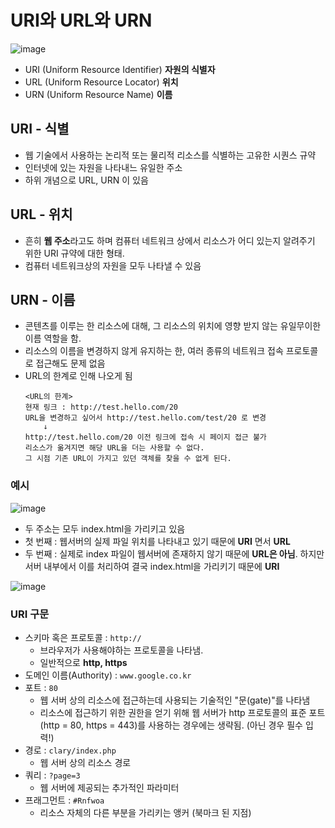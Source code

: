 # URI와 URL와 URN
![image](https://user-images.githubusercontent.com/79209568/168703229-8ada030a-9006-45ff-9f6d-1e023b3dcf6b.png)
- URI (Uniform Resource Identifier) **자원의 식별자**
- URL (Uniform Resource Locator) **위치**
- URN (Uniform Resource Name) **이름**

## URI - 식별
- 웹 기술에서 사용하는 논리적 또는 물리적 리소스를 식별하는 고유한 시퀀스 규약
- 인터넷에 있는 자원을 나타내느 유일한 주소
- 하위 개념으로 URL, URN 이 있음

## URL - 위치
- 흔히 **웹 주소**라고도 하며 컴퓨터 네트워크 상에서 리소스가 어디 있는지 알려주기 위한 URI 규약에 대한 형태.
- 컴퓨터 네트워크상의 자원을 모두 나타낼 수 있음

## URN - 이름
- 콘텐츠를 이루는 한 리소스에 대해, 그 리소스의 위치에 영향 받지 않는 유일무이한 이름 역할을 함.
- 리소스의 이름을 변경하지 않게 유지하는 한, 여러 종류의 네트워크 접속 프로토콜로 접근해도 문제 없음
- URL의 한계로 인해 나오게 됨
  ```
  <URL의 한계>
  현재 링크 : http://test.hello.com/20
  URL을 변경하고 싶어서 http://test.hello.com/test/20 로 변경
      ↓
  http://test.hello.com/20 이전 링크에 접속 시 페이지 접근 불가
  리소스가 옮겨지면 해당 URL을 더는 사용할 수 없다.
  그 시점 기존 URL이 가지고 있던 객체를 찾을 수 없게 된다.

### 예시
![image](https://user-images.githubusercontent.com/79209568/168702621-8a07f8ad-387b-4c10-bf94-9dfbb0e25caf.png)

- 두 주소는 모두 index.html을 가리키고 있음
- 첫 번째 : 웹서버의 실제 파일 위치를 나타내고 있기 때문에 **URI** 면서 **URL**
- 두 번째 : 실제로 index 파일이 웹서버에 존재하지 않기 때문에 **URL은 아님**. 하지만 서버 내부에서 이를 처리하여 결국 index.html을 가리키기 때문에 **URI**


![image](https://user-images.githubusercontent.com/79209568/168706806-ae3c95b3-d2a7-4981-9987-705fa54f8def.png)

### URI 구문
- 스키마 혹은 프로토콜 : `http://`
  - 브라우저가 사용해야하는 프로토콜을 나타냄.
  - 일반적으로 **http, https**
- 도메인 이름(Authority) : `www.google.co.kr`
- 포트 : `80`
  - 웹 서버 상의 리소스에 접근하는데 사용되는 기술적인 "문(gate)"를 나타냄
  - 리소스에 접근하기 위한 권한을 얻기 위해 웹 서버가 http 프로토콜의 표준 포트(http = 80, https = 443)를 사용하는 경우에는 생략됨. (아닌 경우 필수 입력!)
- 경로 : `clary/index.php`
  - 웹 서버 상의 리소스 경로
- 쿼리 : `?page=3`
  - 웹 서버에 제공되는 추가적인 파라미터
- 프래그먼트 : `#Rnfwoa`
  - 리소스 자체의 다른 부분을 가리키는 앵커 (북마크 된 지점)
